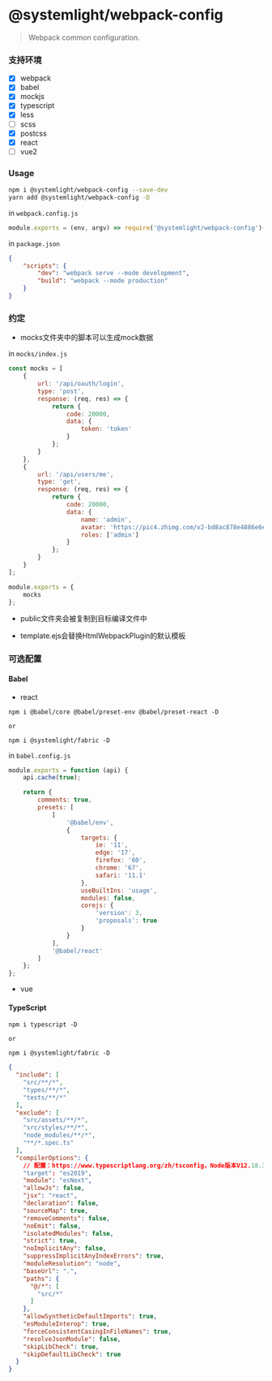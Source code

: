 # @systemlight/webpack-config

> Webpack common configuration.

### 支持环境

- [x] webpack
- [x] babel
- [x] mockjs
- [x] typescript
- [x] less
- [ ] scss
- [x] postcss
- [x] react
- [ ] vue2

### Usage

```bash
npm i @systemlight/webpack-config --save-dev
yarn add @systemlight/webpack-config -D
```

in `webpack.config.js`

```js
module.exports = (env, argv) => require('@systemlight/webpack-config')(env, argv).toConfig();
```

in `package.json`

```json
{
    "scripts": {
        "dev": "webpack serve --mode development",
        "build": "webpack --mode production"
    }
}
```

### 约定

- mocks文件夹中的脚本可以生成mock数据

in `mocks/index.js`

```js
const mocks = [
    {
        url: '/api/oauth/login',
        type: 'post',
        response: (req, res) => {
            return {
                code: 20000,
                data: {
                    token: 'token'
                }
            };
        }
    },
    {
        url: '/api/users/me',
        type: 'get',
        response: (req, res) => {
            return {
                code: 20000,
                data: {
                    name: 'admin',
                    avatar: 'https://pic4.zhimg.com/v2-bd8ac878e4886e6e41c8accd0b10625f_is.jpg',
                    roles: ['admin']
                }
            };
        }
    }
];

module.exports = {
    mocks
};
```

- public文件夹会被复制到目标编译文件中

- template.ejs会替换HtmlWebpackPlugin的默认模板

### 可选配置

#### Babel

- react

```shell
npm i @babel/core @babel/preset-env @babel/preset-react -D

or

npm i @systemlight/fabric -D
```

in `babel.config.js`

```js
module.exports = function (api) {
    api.cache(true);

    return {
        comments: true,
        presets: [
            [
                '@babel/env',
                {
                    targets: {
                        ie: '11',
                        edge: '17',
                        firefox: '60',
                        chrome: '67',
                        safari: '11.1'
                    },
                    useBuiltIns: 'usage',
                    modules: false,
                    corejs: {
                        'version': 3,
                        'proposals': true
                    }
                }
            ],
            '@babel/react'
        ]
    };
};
```

- vue

#### TypeScript

```shell
npm i typescript -D

or

npm i @systemlight/fabric -D
```

```json
{
  "include": [
    "src/**/*",
    "types/**/*",
    "tests/**/*"
  ],
  "exclude": [
    "src/assets/**/*",
    "src/styles/**/*",
    "node_modules/**/*",
    "**/*.spec.ts"
  ],
  "compilerOptions": {
    // 配置：https://www.typescriptlang.org/zh/tsconfig，Node版本V12.18.3
    "target": "es2019",
    "module": "esNext",
    "allowJs": false,
    "jsx": "react",
    "declaration": false,
    "sourceMap": true,
    "removeComments": false,
    "noEmit": false,
    "isolatedModules": false,
    "strict": true,
    "noImplicitAny": false,
    "suppressImplicitAnyIndexErrors": true,
    "moduleResolution": "node",
    "baseUrl": ".",
    "paths": {
      "@/*": [
        "src/*"
      ]
    },
    "allowSyntheticDefaultImports": true,
    "esModuleInterop": true,
    "forceConsistentCasingInFileNames": true,
    "resolveJsonModule": false,
    "skipLibCheck": true,
    "skipDefaultLibCheck": true
  }
}
```
